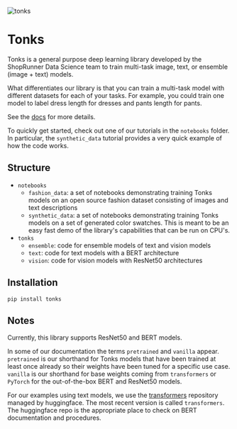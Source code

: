 ![tonks](https://net-shoprunner-scratch-data-science.s3.amazonaws.com/tonks/tonks_v2_hex_transparent.png)

# Tonks
Tonks is a general purpose deep learning library developed by the ShopRunner Data Science team to train multi-task image, text, or ensemble (image + text) models.

What differentiates our library is that you can train a multi-task model with different datasets for each of your tasks. For example, you could train one model to label dress length for dresses and pants length for pants.

See the [docs](https://tonks.readthedocs.io/en/latest/) for more details.

To quickly get started, check out one of our tutorials in the `notebooks` folder. In particular, the `synthetic_data` tutorial provides a very quick example of how the code works.

## Structure
- `notebooks`
    - `fashion_data`: a set of notebooks demonstrating training Tonks models on an open source fashion dataset consisting of images and text descriptions
    - `synthetic_data`: a set of notebooks demonstrating training Tonks models on a set of generated color swatches. This is meant to be an easy fast demo of the library's capabilities that can be run on CPU's.
- `tonks`
    - `ensemble`: code for ensemble models of text and vision models
    - `text`: code for text models with a BERT architecture
    - `vision`: code for vision models with ResNet50 architectures

## Installation 
```
pip install tonks
```

## Notes
Currently, this library supports ResNet50 and BERT models.

In some of our documentation the terms `pretrained` and `vanilla` appear. `pretrained` is our shorthand for Tonks models that have been trained at least once already so their weights have been tuned for a specific use case. `vanilla` is our shorthand for base weights coming from `transformers` or `PyTorch` for the out-of-the-box BERT and ResNet50 models.

For our examples using text models, we use the [transformers](https://github.com/huggingface/transformers) repository managed by huggingface. The most recent version is called `transformers`. The huggingface repo is the appropriate place to check on BERT documentation and procedures.
